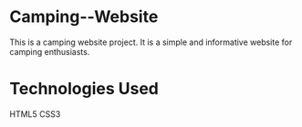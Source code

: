 # Camping--Website

This is a camping website project. It is a simple and informative website for camping enthusiasts.

# Technologies Used 
HTML5
CSS3

